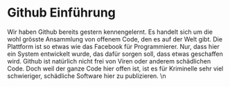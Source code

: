 # Github Einführung

Wir haben Github bereits gestern kennengelernt. Es handelt sich um die wohl grösste Ansammlung von offenem Code, den es auf der Welt gibt. Die Plattform ist so etwas wie das Facebook für Programmierer. Nur, dass hier ein System entwickelt wurde, das dafür sorgen soll, dass etwas geschaffen wird. Github ist natürlich nicht frei von Viren oder anderem schädlichen Code. Doch weil der ganze Code hier offen ist, ist es für Kriminelle sehr viel schwieriger, schädliche Software hier zu publizieren.
\n
